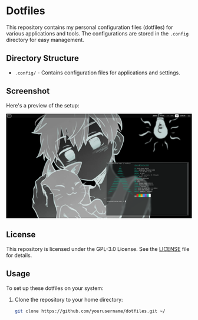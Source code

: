 # Dotfiles

This repository contains my personal configuration files (dotfiles) for various applications and tools. The configurations are stored in the `.config` directory for easy management.

## Directory Structure

- `.config/` - Contains configuration files for applications and settings.

## Screenshot

Here's a preview of the setup:

![Screenshot of my setup](screenshot/image1.png)

## License

This repository is licensed under the GPL-3.0 License. See the [LICENSE](LICENSE) file for details.

## Usage

To set up these dotfiles on your system:

1. Clone the repository to your home directory:
   ```bash
   git clone https://github.com/yourusername/dotfiles.git ~/
